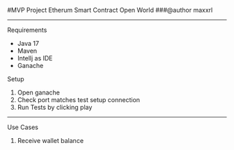 #MVP Project Etherum Smart Contract Open World
###@author maxxrl

---
Requirements
* Java 17
* Maven
* Intellj as IDE
* Ganache

Setup
1) Open ganache
2) Check port matches test setup connection
3) Run Tests by clicking play
---
Use Cases
1) Receive wallet balance

